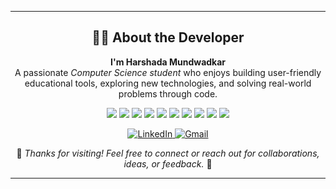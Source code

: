<hr>

<h2 align="center">👩‍💻 About the Developer</h2>

<p align="center">
  <b>I'm Harshada Mundwadkar</b><br>
  A passionate <i>Computer Science student</i> who enjoys building user-friendly educational tools, exploring new technologies, and solving real-world problems through code.
</p>

<p align="center">
  <img src="https://img.shields.io/badge/Web%20Dev-%23E34F26?style=for-the-badge&logo=html5&logoColor=white" />
  <img src="https://img.shields.io/badge/Node.js-%23339933?style=for-the-badge&logo=node.js&logoColor=white" />
  <img src="https://img.shields.io/badge/MySQL-%2300758F?style=for-the-badge&logo=mysql&logoColor=white" />
  <img src="https://img.shields.io/badge/AWS-%23FF9900?style=for-the-badge&logo=amazonaws&logoColor=white" />
  <img src="https://img.shields.io/badge/C-%2300599C?style=for-the-badge&logo=c&logoColor=white" />
  <img src="https://img.shields.io/badge/Java-%23ED8B00?style=for-the-badge&logo=java&logoColor=white" />
  <img src="https://img.shields.io/badge/DBMS-%234285F4?style=for-the-badge" />
  <img src="https://img.shields.io/badge/Python-%233776AB?style=for-the-badge&logo=python&logoColor=white" />
  <img src="https://img.shields.io/badge/AI-%2300B4D8?style=for-the-badge" />
  <img src="https://img.shields.io/badge/Machine%20Learning-%23F7931E?style=for-the-badge" />
</p>

<p align="center">
  <a href="https://www.linkedin.com/in/harshadamundwadkar-tech-student" target="_blank">
    <img src="https://img.shields.io/badge/LinkedIn-Connect-blue?style=for-the-badge&logo=linkedin" alt="LinkedIn">
  </a>
  <a href="mailto:harshadamundwadkar@gmail.com">
    <img src="https://img.shields.io/badge/Gmail-Email-red?style=for-the-badge&logo=gmail&logoColor=white" alt="Gmail">
  </a>
</p>

<p align="center">
  🌟 <i>Thanks for visiting! Feel free to connect or reach out for collaborations, ideas, or feedback.</i> 🌟
</p>

<hr> 
